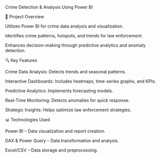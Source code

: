 Crime Detection & Analysis Using Power BI

📌 Project Overview

Utilizes Power BI for crime data analysis and visualization.

Identifies crime patterns, hotspots, and trends for law enforcement.

Enhances decision-making through predictive analytics and anomaly detection.


🔍 Key Features

Crime Data Analysis: Detects trends and seasonal patterns.

Interactive Dashboards: Includes heatmaps, time-series graphs, and KPIs.

Predictive Analytics: Implements forecasting models.

Real-Time Monitoring: Detects anomalies for quick response.

Strategic Insights: Helps optimize law enforcement strategies.


📊 Technologies Used

Power BI – Data visualization and report creation.

DAX & Power Query – Data transformation and analysis.

Excel/CSV – Data storage and preprocessing.
